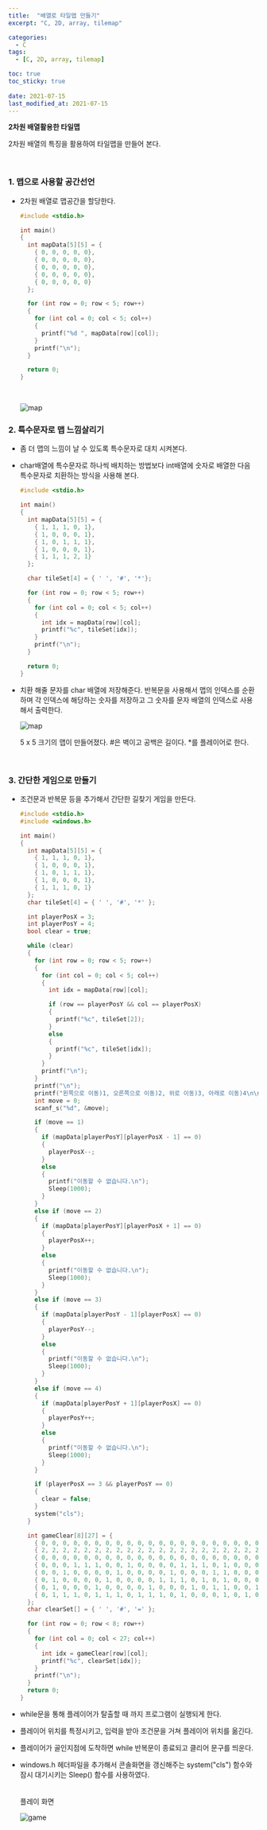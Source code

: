 ```yaml
---
title:  "배열로 타일맵 만들기"
excerpt: "C, 2D, array, tilemap"

categories:
  - C
tags:
  - [C, 2D, array, tilemap]

toc: true
toc_sticky: true
 
date: 2021-07-15
last_modified_at: 2021-07-15
---  
```


**2차원 배열활용한 타일맵**  <br/>

2차원 배열의 특징을 활용하여 타일맵을 만들어 본다.  

<br/>
  
### 1. 맵으로 사용할 공간선언  
  * 2차원 배열로 맵공간을 할당한다.
      ```c
      #include <stdio.h>

      int main()
      {
        int mapData[5][5] = {
          { 0, 0, 0, 0, 0},
          { 0, 0, 0, 0, 0},
          { 0, 0, 0, 0, 0},
          { 0, 0, 0, 0, 0},
          { 0, 0, 0, 0, 0}
        };

        for (int row = 0; row < 5; row++)
        {
          for (int col = 0; col < 5; col++)
          {
            printf("%d ", mapData[row][col]);
          }
          printf("\n");
        }

        return 0;
      }
      ```
      <br/>

      ![map](/assets/images/20210715_Posting/1.png)
  
 ### 2. 특수문자로 맵 느낌살리기 
  * 좀 더 맵의 느낌이 날 수 있도록 특수문자로 대치 시켜본다.  
  * char배열에 특수문자로 하나씩 배치하는 방법보다 int배열에 숫자로 배열한 다음 특수문자로 치환하는 방식을 사용해 본다.  

    ```c
    #include <stdio.h>

    int main()
    {
      int mapData[5][5] = {
        { 1, 1, 1, 0, 1},
        { 1, 0, 0, 0, 1},
        { 1, 0, 1, 1, 1},
        { 1, 0, 0, 0, 1},
        { 1, 1, 1, 2, 1}
      };

      char tileSet[4] = { ' ', '#', '*'};

      for (int row = 0; row < 5; row++)
      {
        for (int col = 0; col < 5; col++)
        {
          int idx = mapData[row][col];
          printf("%c", tileSet[idx]);
        }
        printf("\n");
      }

      return 0;
    }
    ```  

  * 치환 해줄 문자를 char 배열에 저장해준다. 반복문을 사용해서 맵의 인덱스를 순환하며 각 인덱스에 해당하는 숫자를 저장하고 그 숫자를 문자 배열의 인덱스로 사용해서 출력한다.  

    ![map](/assets/images/20210715_Posting/2.png)  

    5 x 5 크기의 맵이 만들어졌다. #은 벽이고 공백은 길이다. *를 플레이어로 한다.  

<br/>

### 3. 간단한 게임으로 만들기
  * 조건문과 반복문 등을 추가해서 간단한 길찾기 게임을 만든다.  

    ```c
    #include <stdio.h>
    #include <windows.h>

    int main()
    {
      int mapData[5][5] = {
        { 1, 1, 1, 0, 1},
        { 1, 0, 0, 0, 1},
        { 1, 0, 1, 1, 1},
        { 1, 0, 0, 0, 1},
        { 1, 1, 1, 0, 1}
      };
      char tileSet[4] = { ' ', '#', '*' };

      int playerPosX = 3;
      int playerPosY = 4;
      bool clear = true;

      while (clear)
      {
        for (int row = 0; row < 5; row++)
        {
          for (int col = 0; col < 5; col++)
          {
            int idx = mapData[row][col];

            if (row == playerPosY && col == playerPosX)
            {
              printf("%c", tileSet[2]);
            }
            else
            {
              printf("%c", tileSet[idx]);
            }
          }
          printf("\n");
        }
        printf("\n");
        printf("왼쪽으로 이동)1, 오른쪽으로 이동)2, 위로 이동)3, 아래로 이동)4\n\n");
        int move = 0;
        scanf_s("%d", &move);

        if (move == 1)
        {
          if (mapData[playerPosY][playerPosX - 1] == 0)
          {
            playerPosX--;
          }
          else
          {
            printf("이동할 수 없습니다.\n");
            Sleep(1000);
          }
        }
        else if (move == 2)
        {
          if (mapData[playerPosY][playerPosX + 1] == 0)
          {
            playerPosX++;
          }
          else
          {
            printf("이동할 수 없습니다.\n");
            Sleep(1000);
          }
        }
        else if (move == 3)
        {
          if (mapData[playerPosY - 1][playerPosX] == 0)
          {
            playerPosY--;
          }
          else
          {
            printf("이동할 수 없습니다.\n");
            Sleep(1000);
          }
        }
        else if (move == 4)
        {
          if (mapData[playerPosY + 1][playerPosX] == 0)
          {
            playerPosY++;
          }
          else
          {
            printf("이동할 수 없습니다.\n");
            Sleep(1000);
          }
        }

        if (playerPosX == 3 && playerPosY == 0)
        {
          clear = false;
        }
        system("cls");
      }

      int gameClear[8][27] = {
        { 0, 0, 0, 0, 0, 0, 0, 0, 0, 0, 0, 0, 0, 0, 0, 0, 0, 0, 0, 0, 0, 0, 0, 0, 0, 0, 0},
        { 2, 2, 2, 2, 2, 2, 2, 2, 2, 2, 2, 2, 2, 2, 2, 2, 2, 2, 2, 2, 2, 2, 2, 2, 2, 2, 2},
        { 0, 0, 0, 0, 0, 0, 0, 0, 0, 0, 0, 0, 0, 0, 0, 0, 0, 0, 0, 0, 0, 0, 0, 0, 0, 0, 0},
        { 0, 0, 0, 1, 1, 1, 0, 0, 1, 0, 0, 0, 0, 1, 1, 1, 0, 1, 0, 0, 0, 0, 0, 1, 1, 0, 0},
        { 0, 0, 1, 0, 0, 0, 0, 1, 0, 0, 0, 0, 1, 0, 0, 0, 1, 1, 0, 0, 0, 0, 1, 0, 0, 1, 0},
        { 0, 1, 0, 0, 0, 0, 1, 0, 0, 0, 0, 1, 1, 1, 0, 1, 0, 1, 0, 0, 0, 1, 1, 1, 1, 0, 0},
        { 0, 1, 0, 0, 0, 1, 0, 0, 0, 0, 1, 0, 0, 0, 1, 0, 1, 1, 0, 0, 1, 0, 0, 0, 1, 0, 0},
        { 0, 1, 1, 1, 0, 1, 1, 1, 0, 1, 1, 1, 0, 1, 0, 0, 0, 1, 0, 1, 0, 0, 0, 0, 1, 0, 0}
      };
      char clearSet[] = { ' ', '#', '=' };

      for (int row = 0; row < 8; row++)
      {
        for (int col = 0; col < 27; col++)
        {
          int idx = gameClear[row][col];
          printf("%c", clearSet[idx]);
        }
        printf("\n");
      }
      return 0;
    }
    ```  

  * while문을 통해 플레이어가 탈출할 때 까지 프로그램이 실행되게 한다.  
  * 플레이어 위치를 특정시키고, 입력을 받아 조건문을 거쳐 플레이어 위치를 옮긴다.  
  * 플레이어가 골인지점에 도착하면 while 반복문이 종료되고 클리어 문구를 띄운다.  
  * windows.h 헤더파일을 추가해서 콘솔화면을 갱신해주는 system("cls") 함수와 잠시 대기시키는 Sleep() 함수를 사용하였다.  <br/><br/>  
  플레이 화면  
  
    ![game](/assets/images/20210715_Posting/3.gif)  